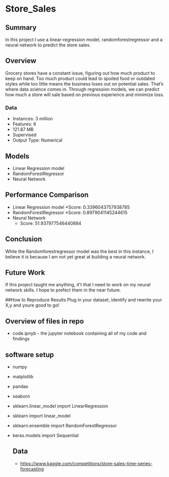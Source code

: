 # Store_Sales

  ## Summary
In this project I use a linear-regression model, randomforestregressor and a neural network to predict the store sales.

## Overview
Grocery stores have a constant issue, figuring out how much product to keep on hand. Too much product could lead to spoiled food or outdated styles while too little means the business loses out on potential sales. That’s where data science comes in. Through regression models, we can predict how much a store will sale based on previous experience and minimize loss. 



  ### Data
  * Instances: 3 million 
  * Features: 6 
  * 121.87 MB
  * Supervised
  * Output Type: Numerical


  ## Models
  * Linear Regression model
  * RandomForestRegressor
  * Neural Network
  
  ## Performance Comparison 
  * Linear Regression model
    *Score: 0.3396043757938785
  * RandomForestRegressor
    *Score: 0.8979041145244615
  * Neural Network
    * Score: 51.937977546440884
    
  ## Conclusion
  While the Randomforestregressor model was the best in this instance, I believe it is because I am not yet great at building a neural network.
    
  ## Future Work 
  If this project taught me anything, it't that I need to work on my neural network skills. I hope to prefect them in the near future.
  
  ##How to Reproduce Results
  Plug in your dataset, identify and rewrite your X,y and youre good to go!
  
  ## Overview of files in repo
  * code.ipnyb - the jupyter notebook containing all of my code and findings
  
  ## software setup 
* numpy
* matplotlib
* pandas
* seaborn
* sklearn.linear_model import LinearRegression
* sklearn import linear_model
* sklearn.ensemble import RandomForestRegressor
* keras.models import Sequential

  
  ## Data
  * https://www.kaggle.com/competitions/store-sales-time-series-forecasting

